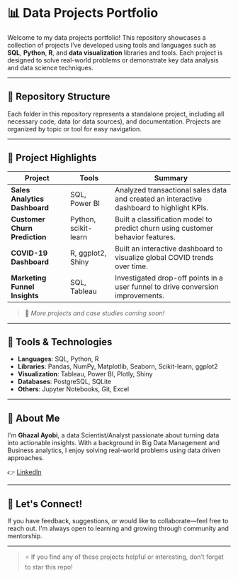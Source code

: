 # 📊 Data Projects Portfolio

Welcome to my data projects portfolio! This repository showcases a collection of projects I’ve developed using tools and languages such as **SQL**, **Python**, **R**, and **data visualization** libraries and tools. Each project is designed to solve real-world problems or demonstrate key data analysis and data science techniques.

---

## 📁 Repository Structure

Each folder in this repository represents a standalone project, including all necessary code, data (or data sources), and documentation. Projects are organized by topic or tool for easy navigation.


---

## 📌 Project Highlights

| Project | Tools | Summary |
|--------|-------|---------|
| **Sales Analytics Dashboard** | SQL, Power BI | Analyzed transactional sales data and created an interactive dashboard to highlight KPIs. |
| **Customer Churn Prediction** | Python, scikit-learn | Built a classification model to predict churn using customer behavior features. |
| **COVID-19 Dashboard** | R, ggplot2, Shiny | Built an interactive dashboard to visualize global COVID trends over time. |
| **Marketing Funnel Insights** | SQL, Tableau | Investigated drop-off points in a user funnel to drive conversion improvements. |

> 🔎 *More projects and case studies coming soon!*

---

## 🧰 Tools & Technologies

- **Languages**: SQL, Python, R  
- **Libraries**: Pandas, NumPy, Matplotlib, Seaborn, Scikit-learn, ggplot2  
- **Visualization**: Tableau, Power BI, Plotly, Shiny  
- **Databases**: PostgreSQL, SQLite  
- **Others**: Jupyter Notebooks, Git, Excel

---

## 🧠 About Me

I'm **Ghazal Ayobi**, a data Scientist/Analyst passionate about turning data into actionable insights. With a background in Big Data Management and Business analytics, I enjoy solving real-world problems using data driven approaches.

👉 [LinkedIn](https://www.linkedin.com/in/ghazalayobi)  

---

## 🚀 Let's Connect!

If you have feedback, suggestions, or would like to collaborate—feel free to reach out. I'm always open to learning and growing through community and mentorship.

---

> ⭐ If you find any of these projects helpful or interesting, don’t forget to star this repo!
